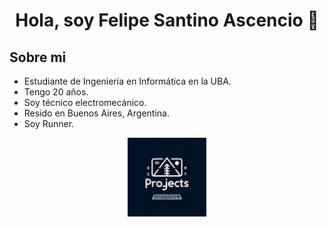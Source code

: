 <div align="center">
<h1 align="center">Hola, soy Felipe Santino Ascencio 👋
</div>

## Sobre mi

- Estudiante de Ingeniería en Informática en la UBA.
- Tengo 20 años.
- Soy técnico electromecánico.
- Resido en Buenos Aires, Argentina.
- Soy Runner.

<div align="center">
<img width="25%" src="img/projects.jpg">
</div>
